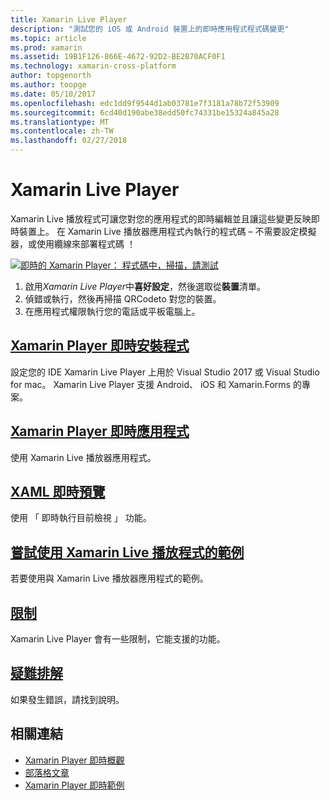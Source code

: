 ```yaml
---
title: Xamarin Live Player
description: "測試您的 iOS 或 Android 裝置上的即時應用程式程式碼變更"
ms.topic: article
ms.prod: xamarin
ms.assetid: 19B1F126-866E-4672-92D2-BE2B70ACF0F1
ms.technology: xamarin-cross-platform
author: topgenorth
ms.author: toopge
ms.date: 05/10/2017
ms.openlocfilehash: edc1dd9f9544d1ab03781e7f3181a78b72f53909
ms.sourcegitcommit: 6cd40d190abe38edd50fc74331be15324a845a28
ms.translationtype: MT
ms.contentlocale: zh-TW
ms.lasthandoff: 02/27/2018
---
```

# <a name="xamarin-live-player"></a>Xamarin Live Player

Xamarin Live 播放程式可讓您對您的應用程式的即時編輯並且讓這些變更反映即時裝置上。 在 Xamarin Live 播放器應用程式內執行的程式碼 – 不需要設定模擬器，或使用纜線來部署程式碼 ！

[ ![即時的 Xamarin Player： 程式碼中，掃描，請測試](images/xamarin-live.png)](images/xamarin-live-sml.png)

1. 啟用*Xamarin Live Player*中**喜好設定**，然後選取從**裝置**清單。
2. 偵錯或執行，然後再掃描 QRCodeto 對您的裝置。
3. 在應用程式權限執行您的電話或平板電腦上。

## <a name="xamarin-live-player-setupinstallmd"></a>[Xamarin Player 即時安裝程式](install.md)

設定您的 IDE Xamarin Live Player 上用於 Visual Studio 2017 或 Visual Studio for mac。 Xamarin Live Player 支援 Android、 iOS 和 Xamarin.Forms 的專案。

## <a name="xamarin-live-player-appplayermd"></a>[Xamarin Player 即時應用程式](player.md)

使用 Xamarin Live 播放器應用程式。

## <a name="xaml-live-previewinglive-viewmd"></a>[XAML 即時預覽](live-view.md)

使用 「 即時執行目前檢視 」 功能。

## <a name="samples-to-try-with-xamarin-live-playersamplesmd"></a>[嘗試使用 Xamarin Live 播放程式的範例](samples.md)

若要使用與 Xamarin Live 播放器應用程式的範例。

## <a name="limitationslimitationsmd"></a>[限制](limitations.md)

Xamarin Live Player 會有一些限制，它能支援的功能。

## <a name="troubleshootingtroubleshootingmd"></a>[疑難排解](troubleshooting.md)

如果發生錯誤，請找到說明。


## <a name="related-links"></a>相關連結

- [Xamarin Player 即時概觀](https://xamarin.com/live)
- [部落格文章](https://blog.xamarin.com/live-player/)
- [Xamarin Player 即時範例](https://developer.xamarin.com/samples/xamarin-live-player/all/)
